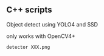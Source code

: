 ## C++ scripts

Object detect using YOLO4 and SSD

only works with OpenCV4+

```
detector XXX.png
```

